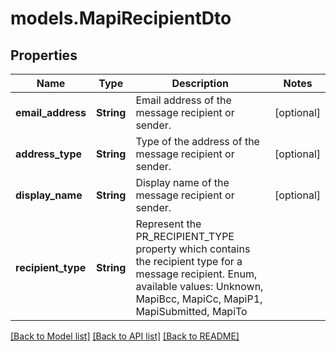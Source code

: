 # models.MapiRecipientDto
## Properties
Name | Type | Description | Notes
------------ | ------------- | ------------- | -------------
**email_address** | **String** | Email address of the message recipient or sender.              | [optional] 
**address_type** | **String** | Type of the address of the message recipient or sender.              | [optional] 
**display_name** | **String** | Display name of the message recipient or sender.              | [optional] 
**recipient_type** | **String** | Represent the PR_RECIPIENT_TYPE property which contains the recipient type for a message recipient. Enum, available values: Unknown, MapiBcc, MapiCc, MapiP1, MapiSubmitted, MapiTo | 



[[Back to Model list]](README.md#documentation-for-models) [[Back to API list]](README.md#documentation-for-api-endpoints) [[Back to README]](README.md)


